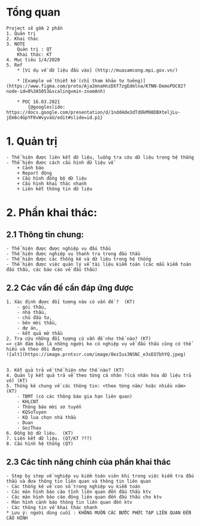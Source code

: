 #   Tổng quan
    Project sẽ gồm 2 phần
    1. Quản trị 
    2. Khai thác
    3. NOTE
        Quản trị : QT
        Khai thác: KT
    4. Mục tiêu 1/4/2020
    5. Ref
        * [Ví dụ về dữ liệu đầu vào] (http://muasamcong.mpi.gov.vn/)
        
        * [Example về thiết kế (chỉ tham khảo tư tưởng)](https://www.figma.com/proto/Aja2mnaHnzDXf7zgEdmlna/KTNN-DemoPOC02?node-id=0%3A5053&scaling=min-zoomAnh)

        * POC 16.03.2021 
            {@googleslide: https://docs.google.com/presentation/d/1ndd4de3dTdOkM98DBXteljLu-jEm6c4GpYF0vWvyvaU/edit#slide=id.p1}
  

#   1. Quản trị
    - Thể hiện được liên kết dữ liệu, luồng tra cứu dữ liệu trong hệ thống
    - Thể hiện được cách cấu hình dữ liệu về
        + Cảnh báo
        + Report động
        + Cấu hình đồng bộ dữ liệu
        + Cấu hình khai thác nhanh
        + Liên kết thông tin dữ liệu

#   2. Phần khai thác:
##  2.1 Thông tin chung:
    - Thể hiện được được nghiệp vụ đấu thầu
    - Thể hiện được nghiệp vụ thanh tra trong đấu thầu
    - Thể hiện được các thống kê và dữ liệu trong hệ thống
    - Thể hiện được việc quản lý về tài liệu kiểm toán (các mẫu kiểm toán đấu thầu, các báo cáo về đấu thầu)

##  2.2 Các vấn đề cần đáp ứng được 
    1. Xác định được đối tượng nào có vấn đề ?  (KT)
        - gói thầu,
        - nhà thầu,
        - chủ đầu tư,
        - bên mời thầu,
        - dự án,
        - kết quả mở thầu
    2. Tra cứu những đối tượng có vấn đề như thế nào? (KT)
    => cần đảm bảo là những người ko có nghiệp vụ về đấu thầu cũng có thể hiểu và theo dõi được
    ![alt](https://image.prntscr.com/image/8ezIus3NSNC_e3sEO7bhYQ.jpeg)


    3. Kết quả trả về thể hiện như thế nào? (KT)
    4. Quản lý kết quả trả về theo từng cá nhân ?(cá nhân hóa dữ liệu trả về) (KT)
    5. Thống kê chung về các thông tin: <theo từng năm/ hoặc nhiều năm> (KT)
        - TBMT (có các thông báo gia hạn liên quan)
        - KHLCNT
        - Thông báo mời sơ tuyển
        - KQSoTuyen
        - KQ lua chọn nhà thầu
        - Duan
        - GoiThau
    6. Đồng bộ dữ liệu.  (KT)
    7. Liên kết dữ liệu. (QT/KT ???)
    8. Cấu hình hệ thống (QT)
    
##  2.3 Các tính năng chính của phần khai thác
    - Step by step về nghiệp vụ kiểm toán viên khi trong việc kiểm tra đấu thầu và đưa thông tin liên quan và thông tin liên quan
    - Các thống kê về con số trong nghiệp vụ kiểm toán
    - Các màn hình báo cáo tĩnh liên quan đến đấu thầu ktv
    - Các màn hình báo cáo động liên quan đến đấu thầu cho ktv
    - Màn hình cảnh báo thông tin liên quan đến ktv
    - Các thông tin về khai thác nhanh
    * Lưu ý: người dùng cuối : KHÔNG MUỐN CÁC BƯỚC PHỨC TẠP LIÊN QUAN ĐẾN CẤU HÌNH


